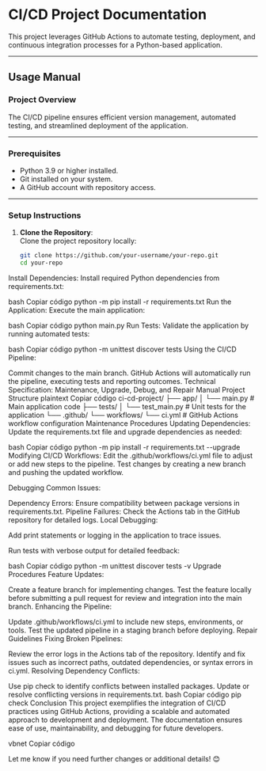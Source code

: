 # CI/CD Project Documentation  

This project leverages GitHub Actions to automate testing, deployment, and continuous integration processes for a Python-based application.  

---

## **Usage Manual**  

### **Project Overview**  
The CI/CD pipeline ensures efficient version management, automated testing, and streamlined deployment of the application.  

---

### **Prerequisites**  
- Python 3.9 or higher installed.  
- Git installed on your system.  
- A GitHub account with repository access.  

---

### **Setup Instructions**  

1. **Clone the Repository**:  
   Clone the project repository locally:  

   ```bash
   git clone https://github.com/your-username/your-repo.git
   cd your-repo
Install Dependencies:
Install required Python dependencies from requirements.txt:

bash
Copiar código
python -m pip install -r requirements.txt
Run the Application:
Execute the main application:

bash
Copiar código
python main.py
Run Tests:
Validate the application by running automated tests:

bash
Copiar código
python -m unittest discover tests
Using the CI/CD Pipeline:

Commit changes to the main branch.
GitHub Actions will automatically run the pipeline, executing tests and reporting outcomes.
Technical Specification: Maintenance, Upgrade, Debug, and Repair Manual
Project Structure
plaintext
Copiar código
ci-cd-project/
├── app/
│   └── main.py           # Main application code
├── tests/
│   └── test_main.py      # Unit tests for the application
└── .github/
    └── workflows/
        └── ci.yml        # GitHub Actions workflow configuration
Maintenance Procedures
Updating Dependencies:
Update the requirements.txt file and upgrade dependencies as needed:

bash
Copiar código
python -m pip install -r requirements.txt --upgrade
Modifying CI/CD Workflows:
Edit the .github/workflows/ci.yml file to adjust or add new steps to the pipeline. Test changes by creating a new branch and pushing the updated workflow.

Debugging
Common Issues:

Dependency Errors: Ensure compatibility between package versions in requirements.txt.
Pipeline Failures: Check the Actions tab in the GitHub repository for detailed logs.
Local Debugging:

Add print statements or logging in the application to trace issues.

Run tests with verbose output for detailed feedback:

bash
Copiar código
python -m unittest discover tests -v
Upgrade Procedures
Feature Updates:

Create a feature branch for implementing changes.
Test the feature locally before submitting a pull request for review and integration into the main branch.
Enhancing the Pipeline:

Update .github/workflows/ci.yml to include new steps, environments, or tools.
Test the updated pipeline in a staging branch before deploying.
Repair Guidelines
Fixing Broken Pipelines:

Review the error logs in the Actions tab of the repository.
Identify and fix issues such as incorrect paths, outdated dependencies, or syntax errors in ci.yml.
Resolving Dependency Conflicts:

Use pip check to identify conflicts between installed packages.
Update or resolve conflicting versions in requirements.txt.
bash
Copiar código
pip check
Conclusion
This project exemplifies the integration of CI/CD practices using GitHub Actions, providing a scalable and automated approach to development and deployment. The documentation ensures ease of use, maintainability, and debugging for future developers.

vbnet
Copiar código

Let me know if you need further changes or additional details! 😊

